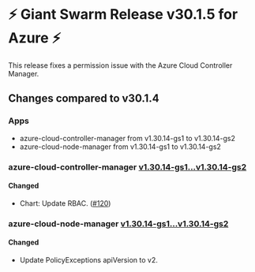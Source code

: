# :zap: Giant Swarm Release v30.1.5 for Azure :zap:

This release fixes a permission issue with the Azure Cloud Controller Manager.

## Changes compared to v30.1.4

### Apps

- azure-cloud-controller-manager from v1.30.14-gs1 to v1.30.14-gs2
- azure-cloud-node-manager from v1.30.14-gs1 to v1.30.14-gs2

### azure-cloud-controller-manager [v1.30.14-gs1...v1.30.14-gs2](https://github.com/giantswarm/azure-cloud-controller-manager-app/compare/v1.30.14-gs1...v1.30.14-gs2)

#### Changed

- Chart: Update RBAC. ([#120](https://github.com/giantswarm/azure-cloud-controller-manager-app/pull/120))

### azure-cloud-node-manager [v1.30.14-gs1...v1.30.14-gs2](https://github.com/giantswarm/azure-cloud-node-manager-app/compare/v1.30.14-gs1...v1.30.14-gs2)

#### Changed

- Update PolicyExceptions apiVersion to v2.
